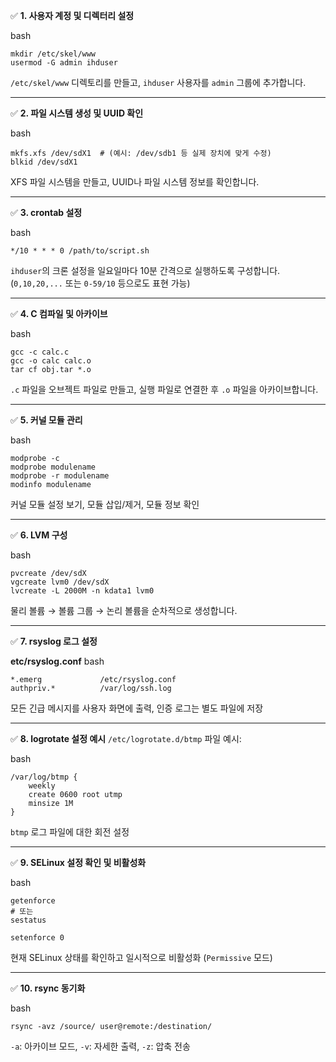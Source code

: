 ✅ **1. 사용자 계정 및 디렉터리 설정**

bash

```
mkdir /etc/skel/www
usermod -G admin ihduser
```

`/etc/skel/www` 디렉토리를 만들고, `ihduser` 사용자를 `admin` 그룹에 추가합니다.


---

✅ **2. 파일 시스템 생성 및 UUID 확인**

bash

```
mkfs.xfs /dev/sdX1  # (예시: /dev/sdb1 등 실제 장치에 맞게 수정)
blkid /dev/sdX1
```

XFS 파일 시스템을 만들고, UUID나 파일 시스템 정보를 확인합니다.


---

✅ **3. crontab 설정**

bash

```
*/10 * * * 0 /path/to/script.sh
```

`ihduser`의 크론 설정을 일요일마다 10분 간격으로 실행하도록 구성합니다. (`0,10,20,...` 또는 `0-59/10` 등으로도 표현 가능)


---

✅ **4. C 컴파일 및 아카이브**

bash

```
gcc -c calc.c
gcc -o calc calc.o
tar cf obj.tar *.o
```

`.c` 파일을 오브젝트 파일로 만들고, 실행 파일로 연결한 후 `.o` 파일을 아카이브합니다.


---

✅ **5. 커널 모듈 관리**

bash

```
modprobe -c
modprobe modulename
modprobe -r modulename
modinfo modulename
```

커널 모듈 설정 보기, 모듈 삽입/제거, 모듈 정보 확인


---

✅ **6. LVM 구성**

bash

```
pvcreate /dev/sdX
vgcreate lvm0 /dev/sdX
lvcreate -L 2000M -n kdata1 lvm0
```

물리 볼륨 → 볼륨 그룹 → 논리 볼륨을 순차적으로 생성합니다.


---

✅ **7. rsyslog 로그 설정**

**etc/rsyslog.conf**
bash
```
*.emerg             /etc/rsyslog.conf
authpriv.*          /var/log/ssh.log
```

모든 긴급 메시지를 사용자 화면에 출력, 인증 로그는 별도 파일에 저장


---

✅ **8. logrotate 설정 예시** `/etc/logrotate.d/btmp` 파일 예시:

bash

```
/var/log/btmp {
    weekly
    create 0600 root utmp
    minsize 1M
}
```

`btmp` 로그 파일에 대한 회전 설정


---

✅ **9. SELinux 설정 확인 및 비활성화**

bash

```
getenforce
# 또는
sestatus

setenforce 0
```

현재 SELinux 상태를 확인하고 일시적으로 비활성화 (`Permissive` 모드)


---

✅ **10. rsync 동기화**

bash

```
rsync -avz /source/ user@remote:/destination/
```

`-a`: 아카이브 모드, `-v`: 자세한 출력, `-z`: 압축 전송